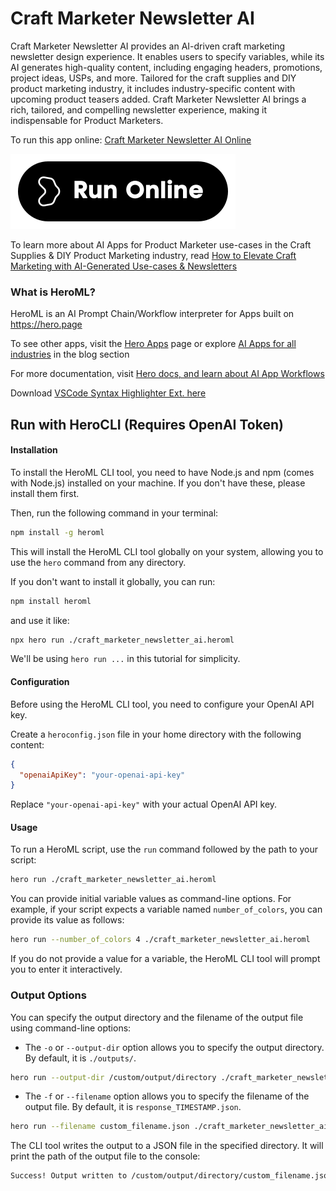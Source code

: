 # Craft Marketer Newsletter AI

Craft Marketer Newsletter AI provides an AI-driven craft marketing newsletter design experience. It enables users to specify variables, while its AI generates high-quality content, including engaging headers, promotions, project ideas, USPs, and more. Tailored for the craft supplies and DIY product marketing industry, it includes industry-specific content with upcoming product teasers added. Craft Marketer Newsletter AI brings a rich, tailored, and compelling newsletter experience, making it indispensable for Product Marketers.

To run this app online: [Craft Marketer Newsletter AI Online](https://hero.page/app/craft-marketer-newsletter-ai-ai-driven-craft-marketing-newsletter/GKhpJId6hnq2BXAUWxKg)

[![Run Craft Marketer Newsletter AI Online](/assets/run.svg)](https://hero.page/app/craft-marketer-newsletter-ai-ai-driven-craft-marketing-newsletter/GKhpJId6hnq2BXAUWxKg)

To learn more about AI Apps for Product Marketer use-cases in the Craft Supplies & DIY Product Marketing industry, read [How to Elevate Craft Marketing with AI-Generated Use-cases & Newsletters](https://hero.page/blog/ai/craft-supplies-and-diy-product-marketing/how-to-elevate-craft-marketing-with-ai-generated-use-cases-and-newsletters/170827)

### What is HeroML?
HeroML is an AI Prompt Chain/Workflow interpreter for Apps built on https://hero.page 

To see other apps, visit the [Hero Apps](https://hero.page/apps) page or explore [AI Apps for all industries](https://hero.page/blog) in the blog section

For more documentation, visit [Hero docs, and learn about AI App Workflows](https://hero.page/tutorials/introduction-to-heroml)

Download [VSCode Syntax Highlighter Ext. here](https://marketplace.visualstudio.com/items?itemName=hero-page.heroml)

## Run with HeroCLI (Requires OpenAI Token)

#### Installation

To install the HeroML CLI tool, you need to have Node.js and npm (comes with Node.js) installed on your machine. If you don't have these, please install them first. 

Then, run the following command in your terminal:

```bash
npm install -g heroml
```

This will install the HeroML CLI tool globally on your system, allowing you to use the `hero` command from any directory.

If you don't want to install it globally, you can run:

```bash
npm install heroml
```

and use it like:

```bash
npx hero run ./craft_marketer_newsletter_ai.heroml
```

We'll be using `hero run ...` in this tutorial for simplicity.

#### Configuration

Before using the HeroML CLI tool, you need to configure your OpenAI API key. 

Create a `heroconfig.json` file in your home directory with the following content:

```json
{
  "openaiApiKey": "your-openai-api-key"
}
```

Replace `"your-openai-api-key"` with your actual OpenAI API key.

#### Usage

To run a HeroML script, use the `run` command followed by the path to your script:

```bash
hero run ./craft_marketer_newsletter_ai.heroml
```

You can provide initial variable values as command-line options. For example, if your script expects a variable named `number_of_colors`, you can provide its value as follows:

```bash
hero run --number_of_colors 4 ./craft_marketer_newsletter_ai.heroml
```

If you do not provide a value for a variable, the HeroML CLI tool will prompt you to enter it interactively.

### Output Options

You can specify the output directory and the filename of the output file using command-line options:

- The `-o` or `--output-dir` option allows you to specify the output directory. By default, it is `./outputs/`.

```bash
hero run --output-dir /custom/output/directory ./craft_marketer_newsletter_ai.heroml
```

- The `-f` or `--filename` option allows you to specify the filename of the output file. By default, it is `response_TIMESTAMP.json`.

```bash
hero run --filename custom_filename.json ./craft_marketer_newsletter_ai.heroml
```

The CLI tool writes the output to a JSON file in the specified directory. It will print the path of the output file to the console:

```bash
Success! Output written to /custom/output/directory/custom_filename.json
```

